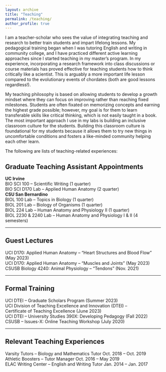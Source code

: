 ```yaml
---
layout: archive
title: "Teaching"
permalink: /teaching/
author_profile: true
---
```


I am a teacher-scholar who sees the value of integrating teaching and research to better train students and impart lifelong lessons. My pedagogical training began when I was tutoring English and writing in community college, and I have practiced different active learning approaches since I started teaching in my master’s program. In my experience, incorporating a research framework into class discussions or course materials has proved effective for teaching students how to think critically like a scientist. This is arguably a more important life lesson compared to the evolutionary events of chordates (both are good lessons regardless!).  

My teaching philosophy is based on allowing students to develop a growth mindset where they can focus on improving rather than reaching fixed milestones. Students are often fixated on memorizing concepts and earning the highest grade possible; however, my goal is for them to learn transferable skills like critical thinking, which is not easily taught in a book. The most important approach I use in my labs is building an inclusive classroom culture for the students. Building this classroom culture is foundational for my students because it allows them to try new things in uncomfortable conditions and fosters a like-minded community helping each other learn.  

The following are lists of teaching-related experiences:  

## Graduate Teaching Assistant Appointments  
**UC Irvine**  
BIO SCI 100 – Scientific Writing (1 quarter)  
BIO SCI D170 Lab – Applied Human Anatomy (2 quarter)  
**CSU San Bernardino**  
BIOL 100 Lab – Topics in Biology (1 quarter)  
BIOL 201 Lab – Biology of Organisms (1 quarter)  
BIOL 224 Lab – Human Anatomy and Physiology II (1 quarter)  
BIOL 2230 & 2240 Lab – Human Anatomy and Physiology I & II (4 semesters)  
***
## Guest Lectures  
UCI D170: Applied Human Anatomy – “Heart Structures and Blood Flow” (May 2023)  
UCI D170: Applied Human Anatomy – “Muscles and Joints”              (May 2023)  
CSUSB Biology 4240: Animal Physiology – “Tendons”                   (Nov. 2021)  
***
## Formal Training  
UCI DTEI – Graduate Scholars Program 				                (Summer 2023)  
UCI Division of Teaching Excellence and Innovation (DTEI) –  
Certificate of Teaching Excellence 					                (June 2023)  
UCI DTEI – University Studies 390X: Developing Pedagogy 		(Fall 2022)  
CSUSB – Issues-X: Online Teaching Workshop 			            (July 2020)  
***
## Relevant Teaching Experiences  
Varsity Tutors – Biology and Mathematics Tutor		Oct. 2018 – Oct. 2019  
Athletic Boosters – Tutor Manager				          Oct. 2016 – May 2019  
ELAC Writing Center – English and Writing Tutor		Jan. 2014 – Jan. 2017  
